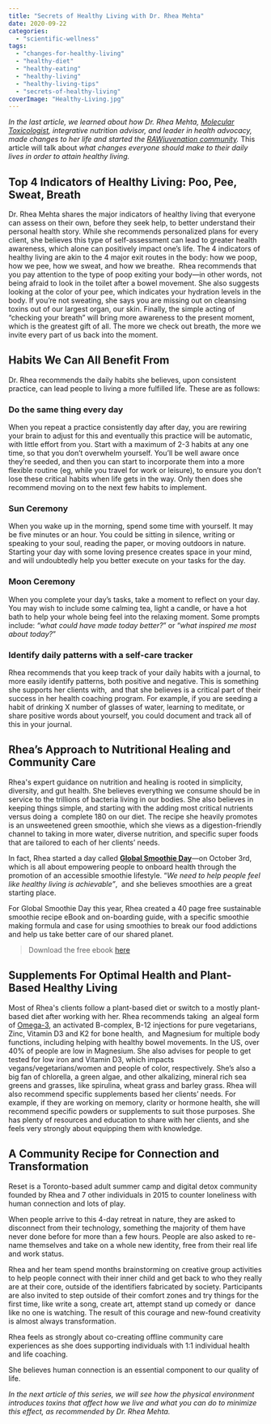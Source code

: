 ```yaml
---
title: "Secrets of Healthy Living with Dr. Rhea Mehta"
date: 2020-09-22
categories: 
  - "scientific-wellness"
tags: 
  - "changes-for-healthy-living"
  - "healthy-diet"
  - "healthy-eating"
  - "healthy-living"
  - "healthy-living-tips"
  - "secrets-of-healthy-living"
coverImage: "Healthy-Living.jpg"
---
```


_In the last article, we learned about how Dr. Rhea Mehta, [Molecular Toxicologist](https://www.livingrhea.com/inspiration/get-rid-of-home-of-toxins-with-dr-rhea-mehta-molecular-toxicologist/), integrative nutrition advisor, and leader in health advocacy, made changes to her life and started the [RAWjuvenation community](https://www.livingrhea.com/inspiration/rawjuvenation-community-making-the-change-dr-rhea-mehta/)._ This article will talk about _what changes everyone should make to their daily lives in order to attain healthy living._

## **Top 4 Indicators of Healthy Living: Poo, Pee, Sweat, Breath**

Dr. Rhea Mehta shares the major indicators of healthy living that everyone can assess on their own, before they seek help, to better understand their personal health story. While she recommends personalized plans for every client, she believes this type of self-assessment can lead to greater health awareness, which alone can positively impact one’s life. The 4 indicators of healthy living are akin to the 4 major exit routes in the body: how we poop, how we pee, how we sweat, and how we breathe.  Rhea recommends that you pay attention to the type of poop exiting your body—in other words, not being afraid to look in the toilet after a bowel movement. She also suggests looking at the color of your pee, which indicates your hydration levels in the body. If you’re not sweating, she says you are missing out on cleansing toxins out of our largest organ, our skin. Finally, the simple acting of “checking your breath” will bring more awareness to the present moment, which is the greatest gift of all. The more we check out breath, the more we invite every part of us back into the moment.

## **Habits We Can All Benefit From**

Dr. Rhea recommends the daily habits she believes, upon consistent practice, can lead people to living a more fulfilled life. These are as follows:

### **Do the same thing every day**

When you repeat a practice consistently day after day, you are rewiring your brain to adjust for this and eventually this practice will be automatic, with little effort from you. Start with a maximum of 2-3 habits at any one time, so that you don’t overwhelm yourself. You’ll be well aware once they’re seeded, and then you can start to incorporate them into a more flexible routine (eg, while you travel for work or leisure), to ensure you don’t lose these critical habits when life gets in the way. Only then does she recommend moving on to the next few habits to implement.

### **Sun Ceremony**

When you wake up in the morning, spend some time with yourself. It may be five minutes or an hour. You could be sitting in silence, writing or speaking to your soul, reading the paper, or moving outdoors in nature. Starting your day with some loving presence creates space in your mind, and will undoubtedly help you better execute on your tasks for the day.

### **Moon Ceremony**

When you complete your day’s tasks, take a moment to reflect on your day. You may wish to include some calming tea, light a candle, or have a hot bath to help your whole being feel into the relaxing moment. Some prompts include: _“what could have made today better?_” or “_what inspired me most about today?_”

### **Identify daily patterns with a self-care tracker**

Rhea recommends that you keep track of your daily habits with a journal, to more easily identify patterns, both positive and negative. This is something she supports her clients with,  and that she believes is a critical part of their success in her health coaching program. For example, if you are seeding a habit of drinking X number of glasses of water, learning to meditate, or share positive words about yourself, you could document and track all of this in your journal.

## **Rhea’s Approach to Nutritional Healing and Community Care**

Rhea's expert guidance on nutrition and healing is rooted in simplicity, diversity, and gut health. She believes everything we consume should be in service to the trillions of bacteria living in our bodies. She also believes in keeping things simple, and starting with the adding most critical nutrients versus doing a  complete 180 on our diet. The recipe she heavily promotes is an unsweetened green smoothie, which she views as a digestion-friendly channel to taking in more water, diverse nutrition, and specific super foods that are tailored to each of her clients’ needs.

In fact, Rhea started a day called **[Global Smoothie Day](https://www.livingrhea.com/globalsmoothieday/)**—on October 3rd, which is all about empowering people to onboard health through the promotion of an accessible smoothie lifestyle. “_We need to help people feel like healthy living is achievable”_,  and she believes smoothies are a great starting place.

For Global Smoothie Day this year, Rhea created a 40 page free sustainable smoothie recipe eBook and on-boarding guide, with a specific smoothie making formula and case for using smoothies to break our food addictions and help us take better care of our shared planet.

> Download the free ebook [here](https://www.livingrhea.com/globalsmoothieday/)

## **Supplements For Optimal Health and Plant-Based Healthy Living**

Most of Rhea's clients follow a plant-based diet or switch to a mostly plant-based diet after working with her. Rhea recommends taking  an algeal form of [Omega-3](https://en.wikipedia.org/wiki/Omega-3_fatty_acid), an activated B-complex, B-12 injections for pure vegetarians, Zinc, Vitamin D3 and K2 for bone health,  and Magnesium for multiple body functions, including helping with healthy bowel movements. In the US, over 40% of people are low in Magnesium. She also advises for people to get tested for low iron and Vitamin D3, which impacts vegans/vegetarians/women and people of color, respectively. She’s also a big fan of chlorella, a green algae, and other alkalizing, mineral rich sea greens and grasses, like spirulina, wheat grass and barley grass. Rhea will also recommend specific supplements based her clients’ needs. For example, if they are working on memory, clarity or hormone health, she will recommend specific powders or supplements to suit those purposes. She has plenty of resources and education to share with her clients, and she feels very strongly about equipping them with knowledge.  

## **A Community Recipe for Connection and Transformation**

Reset is a Toronto-based adult summer camp and digital detox community founded by Rhea and 7 other individuals in 2015 to counter loneliness with human connection and lots of play.

When people arrive to this 4-day retreat in nature, they are asked to disconnect from their technology, something the majority of them have never done before for more than a few hours. People are also asked to re-name themselves and take on a whole new identity, free from their real life and work status.

Rhea and her team spend months brainstorming on creative group activities to help people connect with their inner child and get back to who they really are at their core, outside of the identifiers fabricated by society. Participants are also invited to step outside of their comfort zones and try things for the first time, like write a song, create art, attempt stand up comedy or  dance like no one is watching. The result of this courage and new-found creativity is almost always transformation.

Rhea feels as strongly about co-creating offline community care experiences as she does supporting individuals with 1:1 individual health and life coaching.

She believes human connection is an essential component to our quality of life.

_In the next article of this series, we will see how the physical environment introduces toxins that affect how we live and what you can do to minimize this effect, as recommended by Dr. Rhea Mehta._
